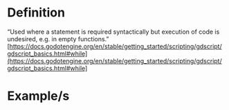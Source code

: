 # Definition
“Used where a statement is required syntactically but execution of code is undesired, e.g. in empty functions.” [https://docs.godotengine.org/en/stable/getting_started/scripting/gdscript/gdscript_basics.html#while](https://docs.godotengine.org/en/stable/getting_started/scripting/gdscript/gdscript_basics.html#while]

# Example/s
